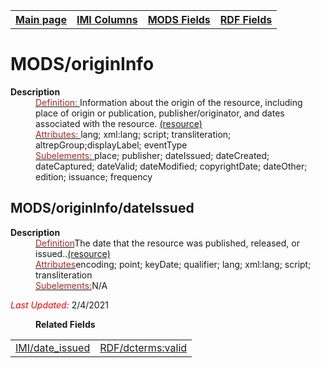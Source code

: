 <!DOCTYPE html>
<html>

<body>
<table style="width:100%">
  <tr>
    <th><a href="index.md">Main page</a></th>
	<th><a href="IMI.md">IMI Columns</a></th>
    <th><a href="MODS.md">MODS Fields</a></th>
    <th><a href="RDF.md">RDF Fields</a></th>
  </tr>
</table>

<h1>MODS/originInfo</h1>
<dl>
  <dt><b>Description</b></dt>
  <dd><ins><font color="brown">Definition: </font></ins>Information about the origin of the resource, including place of origin or publication, publisher/originator, and dates associated with the resource. <a href="https://www.loc.gov/standards/mods/userguide/origininfo.md"> (resource)</a>
</dd>
  <dd><ins><font color="brown">Attributes: </font></ins>lang; xml:lang; script; transliteration; altrepGroup;displayLabel; eventType</dd>
  <dd><ins><font color="brown">Subelements: </font></ins> place; publisher; dateIssued; dateCreated; dateCaptured; dateValid; dateModified; copyrightDate; dateOther; edition; issuance; frequency</dd>
<h2 id="dateOther">MODS/originInfo/dateIssued</h2>
<dl>
  <dt><b>Description</b></dt>
  <dd><ins><font color="brown">Definition</font></ins>The date that the resource was published, released, or issued..<a href="www.loc.gov/standards/mods/userguide/origininfo.md#dateissued">(resource)</a>
</dd>
  <dd><ins><font color="brown">Attributes</font></ins>encoding; point; keyDate; qualifier; lang; xml:lang; script; transliteration</dd>
  <dd><ins><font color="brown">Subelements:</font></ins>N/A</dd>
<dl>
	<p><font color="red"><i>Last Updated: </i></font>2/4/2021</p>
</dl>
<dl>
	<dd><b>Related Fields</b></dd>
		<table>
			<td><a href="date_issued.md">IMI/date_issued</a></td>
			<td><a href="rdf.valid.md">RDF/dcterms:valid</a></td>
		</table>
</dl>
</dl>
</body>
</html>